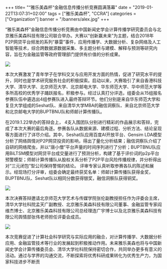 +++
title= "“雅乐美森杯“金融信息传播分析竞赛圆满落幕"
date = "2019-01-22T13:07:31+02:00"
tags = ["雅乐美森杯", "CCRA"]
categories = ["Organization"]
banner = "/banners/alex.jpg"
+++

“雅乐美森杯”金融信息传播分析竞赛由中国新闻史学会计算传播学研究委员会与北京雅乐美森科技有限公司联合举办。大赛以“创新赢未来”为主题，结合2018年P2P网贷平台频发的系列“暴雷”事件，应用传播学、大数据分析、复杂网络及人工智能等技术，综合跨数据源数据采集、多主题分析与建模、解释与预测等研究内容，旨在为金融监管等政府管理部门提供有价值的分析成果。

<!--more-->

![](/images/alex2.jpg)


本次大赛激发了青年学子在学科交叉与应用开发方面的热情，促进了研究水平的提升，同时也是学术研究服务社会的积极探索。启动以来，大赛吸引了来自香港科技大学、清华大学、北京师范大学、北京邮电大学、华东师范大学、华中师范大学等多所高校的优秀学子踊跃报名，积极参与。经过认真打分评选，组委会从15组报名参赛队伍中遴选出4组参赛队进入最终答辩环节。他们分别是来自华东师范大学和复旦大学组成的Seshat队、来自清华大学MBA的融信洞察队、来自北京师范大学和北京邮电大学的BUPTBNU队和师邮计算传播队。

在2019.1.22举办的答辩会上， 4支入围团队分别进行精彩的作品展示和答辩，完成了本次大赛的最后角逐。参赛各队从数据来源、建模过程、分析方法、结论呈现等方面进行了详尽介绍。其中，Seshat队应用百度AI开放平台、Gensim LDA模型分析了网络舆情对P2P网贷投资的影响，得出了量化分析结果；融信洞察队介绍了自研的网络爬虫，并以“唐小僧”平台声量的时间序列进行了分析；BUPTBNU队应用BiLTSM模型对网贷平台成交量进行了预测分析，构建了基于评价词的p2p平台预警模型；师邮计算传播队从股权关系分析了P2P平台风险传播规律，并分析得出对“三元闭包”型公司保持警惕的结论。 评审专家认真听取参赛各队的陈述和展示。经现场打分评审，组委会确定最终获奖名单：师邮计算传播队获得金奖，BUPTBNU队、Seshat队以相同分数获得银奖，融信洞察队获得铜奖。

![](/images/alex3.jpg)


本次决赛答辩邀请北京师范大学艺术与传媒学院张伦副教授担任作为评委会主席，清华大学社科院孟天广副教授、北京雅乐美森科技有限公司董事、金融监管专家阎维杰博士、北京雅乐美森科技有限公司总经理连广宇博士以及北京雅乐美森科技有限公司舆情部张伟老师担任评委会成员。


![](/images/alex4.jpg)

本次竞赛促进了计算社会科学研究与实际应用的融合，对计算传播学、大数据分析应用、金融监管技术等行业的发展起到积极推动作用。未来雅乐美森也将与中国新闻史学会计算传播委员会、清华大学社科院保持密切合作，共同举办更多有意义的活动。通过与学界的沟通交流，不断探索将优秀科研成果转化为优秀生产力，为国家科技进步不断贡
